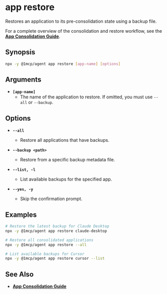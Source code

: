 # app restore

Restores an application to its pre-consolidation state using a backup file.

For a complete overview of the consolidation and restore workflow, see the **[App Consolidation Guide](../../guide/app-consolidation)**.

## Synopsis

```bash
npx -y @1mcp/agent app restore [app-name] [options]
```

## Arguments

- **`[app-name]`**
  - The name of the application to restore. If omitted, you must use `--all` or `--backup`.

## Options

- **`--all`**
  - Restore all applications that have backups.

- **`--backup <path>`**
  - Restore from a specific backup metadata file.

- **`--list, -l`**
  - List available backups for the specified app.

- **`--yes, -y`**
  - Skip the confirmation prompt.

## Examples

```bash
# Restore the latest backup for Claude Desktop
npx -y @1mcp/agent app restore claude-desktop

# Restore all consolidated applications
npx -y @1mcp/agent app restore --all

# List available backups for Cursor
npx -y @1mcp/agent app restore cursor --list
```

## See Also

- **[App Consolidation Guide](../../guide/app-consolidation#backup-and-restore-system)**
